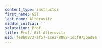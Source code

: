 ```yaml
---
content_type: instructor
first_name: Gil
last_name: Alterovitz
middle_initial: ''
salutation: Prof.
title: Prof. Gil Alterovitz
uid: fe8b0873-af57-1ce2-8888-1dcf975bad8e
---
```

